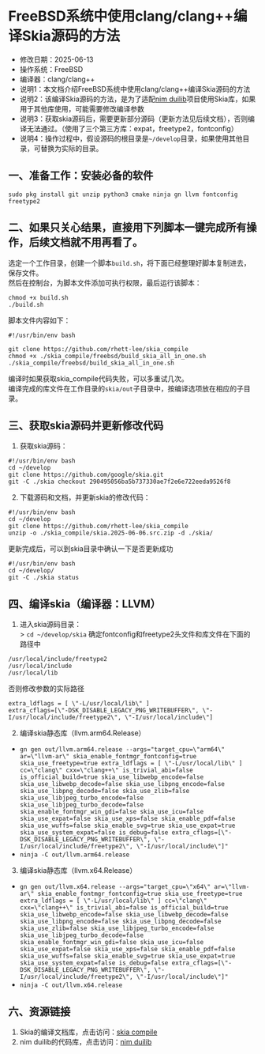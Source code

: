 # FreeBSD系统中使用clang/clang++编译Skia源码的方法
 - 修改日期：2025-06-13
 - 操作系统：FreeBSD
 - 编译器：clang/clang++
 - 说明1：本文档介绍FreeBSD系统中使用clang/clang++编译Skia源码的方法
 - 说明2：该编译Skia源码的方法，是为了适配[nim duilib](https://github.com/rhett-lee/nim_duilib)项目使用Skia库，如果用于其他库使用，可能需要修改编译参数
 - 说明3：获取skia源码后，需要更新部分源码（更新方法见后续文档），否则编译无法通过。（使用了三个第三方库：expat，freetype2，fontconfig）
 - 说明4：操作过程中，假设源码的根目录是`~/develop`目录，如果使用其他目录，可替换为实际的目录。

## 一、准备工作：安装必备的软件
```
sudo pkg install git unzip python3 cmake ninja gn llvm fontconfig freetype2
```
## 二、如果只关心结果，直接用下列脚本一键完成所有操作，后续文档就不用再看了。
选定一个工作目录，创建一个脚本`build.sh`，将下面已经整理好脚本复制进去，保存文件。    
然后在控制台，为脚本文件添加可执行权限，最后运行该脚本： 
```
chmod +x build.sh
./build.sh
```

脚本文件内容如下：    
```
#!/usr/bin/env bash

git clone https://github.com/rhett-lee/skia_compile
chmod +x ./skia_compile/freebsd/build_skia_all_in_one.sh
./skia_compile/freebsd/build_skia_all_in_one.sh
```
编译时如果获取skia_compile代码失败，可以多重试几次。    
编译完成的库文件在工作目录的`skia/out`子目录中，按编译选项放在相应的子目录。    

## 三、获取skia源码并更新修改代码
1. 获取skia源码：    
```
#!/usr/bin/env bash
cd ~/develop
git clone https://github.com/google/skia.git
git -C ./skia checkout 290495056ba5b737330ae7f2e6e722eeda9526f8
```
2. 下载源码和文档，并更新skia的修改代码：    
```
#!/usr/bin/env bash
cd ~/develop
git clone https://github.com/rhett-lee/skia_compile
unzip -o ./skia_compile/skia.2025-06-06.src.zip -d ./skia/
``` 
更新完成后，可以到skia目录中确认一下是否更新成功
```
#!/usr/bin/env bash
cd ~/develop/
git -C ./skia status
```

## 四、编译skia（编译器：LLVM）
1. 进入skia源码目录：    
\> `cd ~/develop/skia`
确定fontconfig和freetype2头文件和库文件在下面的路径中

```
/usr/local/include/freetype2 
/usr/local/include
/usr/local/lib 
```
否则修改参数的实际路径
```
extra_ldflags = [ \"-L/usr/local/lib\" ]
extra_cflags=[\"-DSK_DISABLE_LEGACY_PNG_WRITEBUFFER\", \"-I/usr/local/include/freetype2\", \"-I/usr/local/include\"]
```
2. 编译skia静态库（llvm.arm64.Release）
 - `gn gen out/llvm.arm64.release --args="target_cpu=\"arm64\" ar=\"llvm-ar\" skia_enable_fontmgr_fontconfig=true skia_use_freetype=true extra_ldflags = [ \"-L/usr/local/lib\" ] cc=\"clang\" cxx=\"clang++\" is_trivial_abi=false is_official_build=true skia_use_libwebp_encode=false skia_use_libwebp_decode=false skia_use_libpng_encode=false skia_use_libpng_decode=false skia_use_zlib=false skia_use_libjpeg_turbo_encode=false skia_use_libjpeg_turbo_decode=false skia_enable_fontmgr_win_gdi=false skia_use_icu=false skia_use_expat=false skia_use_xps=false skia_enable_pdf=false skia_use_wuffs=false skia_enable_svg=true skia_use_expat=true skia_use_system_expat=false is_debug=false extra_cflags=[\"-DSK_DISABLE_LEGACY_PNG_WRITEBUFFER\", \"-I/usr/local/include/freetype2\", \"-I/usr/local/include\"]"`    
 - `ninja -C out/llvm.arm64.release`
3. 编译skia静态库（llvm.x64.Release）
 - `gn gen out/llvm.x64.release --args="target_cpu=\"x64\" ar=\"llvm-ar\" skia_enable_fontmgr_fontconfig=true skia_use_freetype=true extra_ldflags = [ \"-L/usr/local/lib\" ] cc=\"clang\" cxx=\"clang++\" is_trivial_abi=false is_official_build=true skia_use_libwebp_encode=false skia_use_libwebp_decode=false skia_use_libpng_encode=false skia_use_libpng_decode=false skia_use_zlib=false skia_use_libjpeg_turbo_encode=false skia_use_libjpeg_turbo_decode=false skia_enable_fontmgr_win_gdi=false skia_use_icu=false skia_use_expat=false skia_use_xps=false skia_enable_pdf=false skia_use_wuffs=false skia_enable_svg=true skia_use_expat=true skia_use_system_expat=false is_debug=false extra_cflags=[\"-DSK_DISABLE_LEGACY_PNG_WRITEBUFFER\", \"-I/usr/local/include/freetype2\", \"-I/usr/local/include\"]"`    
 - `ninja -C out/llvm.x64.release`

## 六、资源链接
1. Skia的编译文档库，点击访问：[skia compile](https://github.com/rhett-lee/skia_compile) 
2. nim duilib的代码库，点击访问：[nim duilib](https://github.com/rhett-lee/nim_duilib) 
